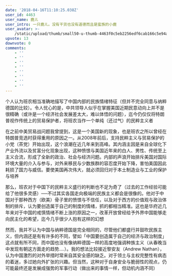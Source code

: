 ```yaml
---
date: '2018-04-16T11:10:25.038Z'
user_id: 4463
user_name: 鹿ㄦ
user_intro: 一只鹿ㄦ。没有干货也没有道德而且是蛮族的小鹿
user_avatar: >-
    /static/upload/thumb/small50-u-thumb-4463f0c5eb2256edf6cab166c5e94a75268117de89f5.png
upvote: 13
downvote: 0
comments:
    - ''
    - ''
    - ''
    - ''
    - ''
    - ''
    - ''
    - ''
---
```


个人认为班农相当准确地描写了中国内部的民族情绪特征（但并不完全同意与纳粹德国的比较）。令人忧心的是，中共领导人似乎在掌握美国近期民意动向上并不是很精确（或许是一个经济社会发展差太大，难以体悟的问题），迄今仍仅仅将特朗普视作传统上的贸易保护者，将班农当作一个单纯（还过气）的民粹主义者

在之前中美贸易战问题我曾提到，这是一个美国新的现象，也是班农之所以曾经在特朗普竞选时获得重用的原因之一。从2008年前后，支持民粹主义与贸易保护的小党（茶党）开始出现，这个浪潮在近几年来到高峰。其内涵主因是来自全球化下产业外流以及贫富分化现象出现，这种愤恨与美国近年来的白人、男性、传统至上主义合流，形成了全新的政治、社会与经济问题。内部的声浪开始排斥美国对国际环境大量的介入与参与，对外来移民与少数族群的容忍度开始下降，害怕美国因此耗损了国力与威信。要使美国再次伟大，就必须回归对于本土制造业与工业的保护与培养

那么，班农对于中国下的民粹主义盛行的判断也不足为奇了（过去的工作经验可能给了他很多灵感）──不过其实各国走向极端的民族主义都会是很像的。他对于中国对于那种西方（欧美）骨子里的愤恨与不信任，以及对于西方的价值观与政治体制的排斥，认为要创造属于自己的制度的情绪，抓的都相当精准。这也是华府近几年来对于中国的戒慎情绪不断上涨的原因之一，改革开放曾经给予外界中国能够走向民主化的希望，迄今几乎很少人抱有这样的幻想

然而，我并不认为中国与纳粹德国是完全相同的，尽管他们都盛行并鼓吹民族主义，但内涵还是有有许多的不同，譬如「中国要创造属于自己的经济与政治制度」这点就有所不同，而中国也没有像纳粹德国一样的高度地强调种族主义（从春晚当中发现有朝这方面走的趋势….）。我的想法比较接近黎安友（Andrew Nathan），认为中国激烈的对外举措时常来自其安全感的缺乏。对于领土与主权完整性有病态的着迷，多过她向外扩张的兴趣。但当然，这种对于自身安全与脆弱性的观点，仍可能最终还是发展成强势的军事行动（做出来的事情一样，但动机内涵不同）
